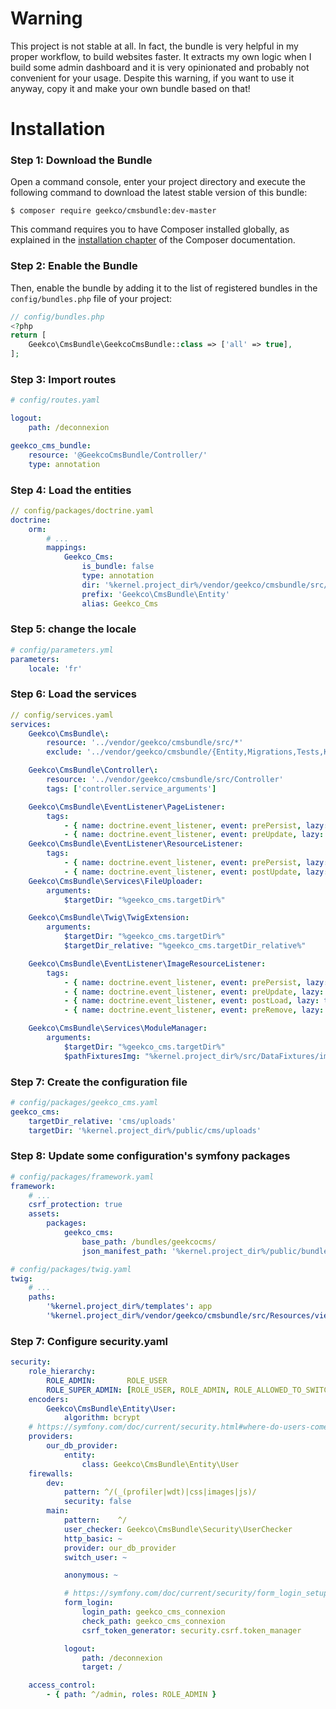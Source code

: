 Warning
=======

This project is not stable at all. In fact, the bundle is very helpful in my proper workflow, to build websites faster. It extracts my own logic when I build some admin dashboard and it is very opinionated and probably not convenient for your usage. Despite this warning, if you want to use it anyway, copy it and make your own bundle based on that!

Installation
============

### Step 1: Download the Bundle

Open a command console, enter your project directory and execute the following command to download the latest stable version of this bundle:

```console
$ composer require geekco/cmsbundle:dev-master
```

This command requires you to have Composer installed globally, as explained
in the [installation chapter](https://getcomposer.org/doc/00-intro.md)
of the Composer documentation.

### Step 2: Enable the Bundle

Then, enable the bundle by adding it to the list of registered bundles
in the `config/bundles.php` file of your project:

```php
// config/bundles.php
<?php
return [
    Geekco\CmsBundle\GeekcoCmsBundle::class => ['all' => true],
];
```

### Step 3: Import routes

```yaml
# config/routes.yaml

logout:
    path: /deconnexion

geekco_cms_bundle:
    resource: '@GeekcoCmsBundle/Controller/'
    type: annotation
```

### Step 4: Load the entities

```yaml
// config/packages/doctrine.yaml
doctrine:
    orm:
        # ...
        mappings:
            Geekco_Cms:
                is_bundle: false
                type: annotation
                dir: '%kernel.project_dir%/vendor/geekco/cmsbundle/src/Entity'
                prefix: 'Geekco\CmsBundle\Entity'
                alias: Geekco_Cms
```

### Step 5: change the locale

``` yaml
# config/parameters.yml
parameters:
    locale: 'fr'
```

### Step 6: Load the services

```yaml
// config/services.yaml
services:
    Geekco\CmsBundle\:
        resource: '../vendor/geekco/cmsbundle/src/*'
        exclude: '../vendor/geekco/cmsbundle/{Entity,Migrations,Tests,Kernel.php}'

    Geekco\CmsBundle\Controller\:
        resource: '../vendor/geekco/cmsbundle/src/Controller'
        tags: ['controller.service_arguments']

    Geekco\CmsBundle\EventListener\PageListener:
        tags:
            - { name: doctrine.event_listener, event: prePersist, lazy: true}
            - { name: doctrine.event_listener, event: preUpdate, lazy: true }
    Geekco\CmsBundle\EventListener\ResourceListener:
        tags:
            - { name: doctrine.event_listener, event: prePersist, lazy: true }
            - { name: doctrine.event_listener, event: postUpdate, lazy: true }
    Geekco\CmsBundle\Services\FileUploader:
        arguments:
            $targetDir: "%geekco_cms.targetDir%"

    Geekco\CmsBundle\Twig\TwigExtension:
        arguments:
            $targetDir: "%geekco_cms.targetDir%"
            $targetDir_relative: "%geekco_cms.targetDir_relative%"

    Geekco\CmsBundle\EventListener\ImageResourceListener:
        tags:
            - { name: doctrine.event_listener, event: prePersist, lazy: true}
            - { name: doctrine.event_listener, event: preUpdate, lazy: true}
            - { name: doctrine.event_listener, event: postLoad, lazy: true}
            - { name: doctrine.event_listener, event: preRemove, lazy: true}

    Geekco\CmsBundle\Services\ModuleManager:
        arguments:
            $targetDir: "%geekco_cms.targetDir%"
            $pathFixturesImg: "%kernel.project_dir%/src/DataFixtures/images/"
```

### Step 7: Create the configuration file

```yaml
# config/packages/geekco_cms.yaml
geekco_cms:
    targetDir_relative: 'cms/uploads'
    targetDir: '%kernel.project_dir%/public/cms/uploads'
```

### Step 8: Update some configuration's symfony packages

```yaml
# config/packages/framework.yaml
framework:
    # ...
    csrf_protection: true
    assets:
        packages:
            geekco_cms:
                base_path: /bundles/geekcocms/
                json_manifest_path: '%kernel.project_dir%/public/bundles/geekcocms/build/manifest.json'
```

```yaml
# config/packages/twig.yaml
twig:
    # ...
    paths:
        '%kernel.project_dir%/templates': app
        '%kernel.project_dir%/vendor/geekco/cmsbundle/src/Resources/views': geekco_cms
```

### Step 7: Configure security.yaml

```yaml
security:
    role_hierarchy:
        ROLE_ADMIN:       ROLE_USER
        ROLE_SUPER_ADMIN: [ROLE_USER, ROLE_ADMIN, ROLE_ALLOWED_TO_SWITCH]
    encoders:
        Geekco\CmsBundle\Entity\User:
            algorithm: bcrypt
    # https://symfony.com/doc/current/security.html#where-do-users-come-from-user-providers
    providers:
        our_db_provider:
            entity:
                class: Geekco\CmsBundle\Entity\User
    firewalls:
        dev:
            pattern: ^/(_(profiler|wdt)|css|images|js)/
            security: false
        main:
            pattern:    ^/
            user_checker: Geekco\CmsBundle\Security\UserChecker
            http_basic: ~
            provider: our_db_provider
            switch_user: ~

            anonymous: ~

            # https://symfony.com/doc/current/security/form_login_setup.html
            form_login:
                login_path: geekco_cms_connexion
                check_path: geekco_cms_connexion
                csrf_token_generator: security.csrf.token_manager

            logout:
                path: /deconnexion
                target: /

    access_control:
        - { path: ^/admin, roles: ROLE_ADMIN }
```
